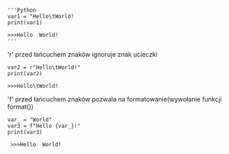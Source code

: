  
    '''Python
    var1 = "Hello\tWorld!
    print(var1)
    
    >>>Hello  World!
    '''
 
'r' przed łańcuchem znaków ignoruje znak ucieczki

    var2 = r"Hello\tWorld!"
    print(var2)
    
    >>>Hello\tWorld!
    
'f' przed łańcuchem znaków pozwala na formatowanie(wywołanie funkcji format())

    var_ = "World"
    var3 = f"Hello {var_}!"
    print(var3)
    
     >>>Hello  World!

